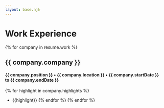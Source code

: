 ```yaml
---
layout: base.njk
---
```


# Work Experience

{% for company in resume.work %}
## {{ company.company }}
#### {{ company.position }}  •  {{ company.location }}   •  {{ company.startDate }} to {{ company.endDate }}
{% for highlight in company.highlights %}
  * {{highlight}}
{% endfor %}
{% endfor %} 